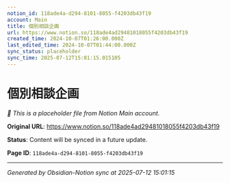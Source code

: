 ```yaml
---
notion_id: 118ade4a-d294-8101-8055-f4203db43f19
account: Main
title: 個別相談企画
url: https://www.notion.so/118ade4ad29481018055f4203db43f19
created_time: 2024-10-07T01:26:00.000Z
last_edited_time: 2024-10-07T01:44:00.000Z
sync_status: placeholder
sync_time: 2025-07-12T15:01:15.015105
---
```


# 個別相談企画

*🔄 This is a placeholder file from Notion Main account.*

**Original URL**: https://www.notion.so/118ade4ad29481018055f4203db43f19

**Status**: Content will be synced in a future update.

**Page ID**: `118ade4a-d294-8101-8055-f4203db43f19`

---

*Generated by Obsidian-Notion sync at 2025-07-12 15:01:15*
